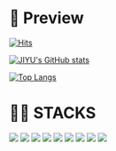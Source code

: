 

<div align="left"> 

<!-- ![header](https://capsule-render.vercel.app/api?type=waving&&color=0:FAC172,100:89D5C9&text=&fontSize=20&fontAlignY=20&animation=fadeIn)

  -->

<h1>🧾 Preview</h1>

[![Hits](https://hits.seeyoufarm.com/api/count/incr/badge.svg?url=https%3A%2F%2Fgithub.com%2Fjungjiyu%2Fhit-counter&count_bg=%2390D6B8&title_bg=%23555555&icon=&icon_color=%23E7E7E7&title=visitors&edge_flat=false)](https://hits.seeyoufarm.com)

[![JIYU's GitHub stats](https://github-readme-stats.vercel.app/api?username=jungjiyu&include_all_commits=true&theme=graywhite&hide_border=true&count_private=true)](https://github.com/jungjiyu/github-readme-stats)

[![Top Langs](https://github-readme-stats.vercel.app/api/top-langs/?username=jungjiyu)](https://github.com/anuraghazra/github-readme-stats)


<h1>👩‍💻 STACKS</h1>
<img src="https://img.shields.io/badge/JAVA-007396?style=for-the-badge&logo=Java&logoColor=white">
 <img src="https://img.shields.io/badge/python-3776AB?style=for-the-badge&logo=python&logoColor=white"> 
<img src="https://img.shields.io/badge/C-AFEEEE?style=for-the-badge&logo=C&logoColor=white"> 
<img src="https://img.shields.io/badge/JavaScript-F7DF1E?style=for-the-badge&logo=JavaScript&logoColor=white">
<img src="https://img.shields.io/badge/HTML5-E34F26?style=for-the-badge&logo=HTML5&logoColor=white">
  <img src="https://img.shields.io/badge/css-1572B6?style=for-the-badge&logo=css3&logoColor=white"> 

<img src="https://img.shields.io/badge/MySQL-4479A1?style=for-the-badge&logo=MySQL&logoColor=white">
<img src="https://img.shields.io/badge/Spring-6DB33F?style=for-the-badge&logo=Spring&logoColor=white">
<img src="https://img.shields.io/badge/Oracle-F80000?style=for-the-badge&logo=Oracle&logoColor=white"> 

 
</div>








